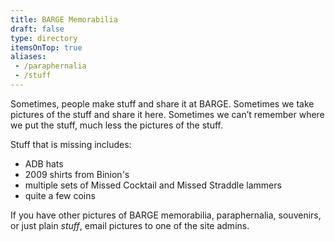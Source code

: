 ```yaml
---
title: BARGE Memorabilia
draft: false
type: directory
itemsOnTop: true
aliases:
 - /paraphernalia
 - /stuff
---
```


Sometimes, people make stuff and share it at BARGE. Sometimes we take
pictures of the stuff and share it here. Sometimes we can&#8217;t remember
where we put the stuff, much less the pictures of the stuff.

Stuff that is missing includes:
* ADB hats
* 2009 shirts from Binion's
* multiple sets of Missed Cocktail and Missed Straddle lammers
* quite a few coins

If you have other pictures of BARGE memorabilia, paraphernalia, souvenirs, or just plain
_stuff_, email pictures to one of the site admins.
